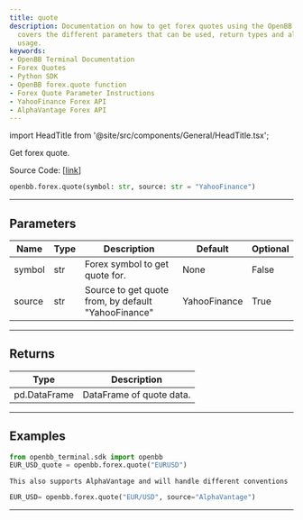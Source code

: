 ```yaml
---
title: quote
description: Documentation on how to get forex quotes using the OpenBB Terminal. It
  covers the different parameters that can be used, return types and also gives example
  usage.
keywords:
- OpenBB Terminal Documentation
- Forex Quotes
- Python SDK
- OpenBB forex.quote function
- Forex Quote Parameter Instructions
- YahooFinance Forex API
- AlphaVantage Forex API
---
```


import HeadTitle from '@site/src/components/General/HeadTitle.tsx';

<HeadTitle title="forex.quote - Reference | OpenBB SDK Docs" />

Get forex quote.

Source Code: [[link](https://github.com/OpenBB-finance/OpenBB/tree/main/openbb_terminal/forex/sdk_helpers.py#L9)]

```python
openbb.forex.quote(symbol: str, source: str = "YahooFinance")
```

---

## Parameters

| Name | Type | Description | Default | Optional |
| ---- | ---- | ----------- | ------- | -------- |
| symbol | str | Forex symbol to get quote for. | None | False |
| source | str | Source to get quote from, by default "YahooFinance" | YahooFinance | True |


---

## Returns

| Type | Description |
| ---- | ----------- |
| pd.DataFrame | DataFrame of quote data. |
---

## Examples

```python
from openbb_terminal.sdk import openbb
EUR_USD_quote = openbb.forex.quote("EURUSD")
```

```
This also supports AlphaVantage and will handle different conventions
```
```python
EUR_USD= openbb.forex.quote("EUR/USD", source="AlphaVantage")
```

---
